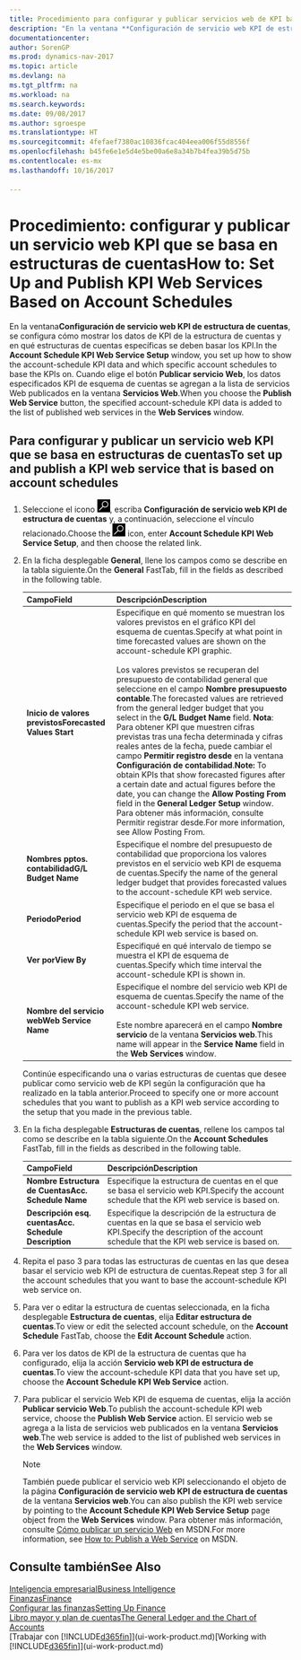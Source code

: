 ```yaml
---
title: Procedimiento para configurar y publicar servicios web de KPI basados en estructuras de cuentas
description: "En la ventana **Configuración de servicio web KPI de estructura de cuentas**, se configura cómo mostrar los datos de KPI de la estructura de cuentas y en qué estructuras de cuentas específicas se deben basar los KPI."
documentationcenter: 
author: SorenGP
ms.prod: dynamics-nav-2017
ms.topic: article
ms.devlang: na
ms.tgt_pltfrm: na
ms.workload: na
ms.search.keywords: 
ms.date: 09/08/2017
ms.author: sgroespe
ms.translationtype: HT
ms.sourcegitcommit: 4fefaef7380ac10836fcac404eea006f55d8556f
ms.openlocfilehash: b45fe6e1e5d4e5be00a6e8a34b7b4fea39b5d75b
ms.contentlocale: es-mx
ms.lasthandoff: 10/16/2017

---
```

# <a name="how-to-set-up-and-publish-kpi-web-services-based-on-account-schedules"></a><span data-ttu-id="a6f34-103">Procedimiento: configurar y publicar un servicio web KPI que se basa en estructuras de cuentas</span><span class="sxs-lookup"><span data-stu-id="a6f34-103">How to: Set Up and Publish KPI Web Services Based on Account Schedules</span></span>
<span data-ttu-id="a6f34-104">En la ventana**Configuración de servicio web KPI de estructura de cuentas**, se configura cómo mostrar los datos de KPI de la estructura de cuentas y en qué estructuras de cuentas específicas se deben basar los KPI.</span><span class="sxs-lookup"><span data-stu-id="a6f34-104">In the **Account Schedule KPI Web Service Setup** window, you set up how to show the account-schedule KPI data and which specific account schedules to base the KPIs on.</span></span> <span data-ttu-id="a6f34-105">Cuando elige el botón **Publicar servicio Web**, los datos especificados KPI de esquema de cuentas se agregan a la lista de servicios Web publicados en la ventana **Servicios Web**.</span><span class="sxs-lookup"><span data-stu-id="a6f34-105">When you choose the **Publish Web Service** button, the specified account-schedule KPI data is added to the list of published web services in the **Web Services** window.</span></span>  

## <a name="to-set-up-and-publish-a-kpi-web-service-that-is-based-on-account-schedules"></a><span data-ttu-id="a6f34-106">Para configurar y publicar un servicio web KPI que se basa en estructuras de cuentas</span><span class="sxs-lookup"><span data-stu-id="a6f34-106">To set up and publish a KPI web service that is based on account schedules</span></span>  

1.  <span data-ttu-id="a6f34-107">Seleccione el icono ![Buscar página o informe](media/ui-search/search_small.png "icono de Buscar página o informe"), escriba **Configuración de servicio web KPI de estructura de cuentas** y, a continuación, seleccione el vínculo relacionado.</span><span class="sxs-lookup"><span data-stu-id="a6f34-107">Choose the ![Search for Page or Report](media/ui-search/search_small.png "Search for Page or Report icon") icon, enter **Account Schedule KPI Web Service Setup**, and then choose the related link.</span></span>  
2.  <span data-ttu-id="a6f34-108">En la ficha desplegable **General**, llene los campos como se describe en la tabla siguiente.</span><span class="sxs-lookup"><span data-stu-id="a6f34-108">On the **General** FastTab, fill in the fields as described in the following table.</span></span>  

    |<span data-ttu-id="a6f34-109">Campo</span><span class="sxs-lookup"><span data-stu-id="a6f34-109">Field</span></span>|<span data-ttu-id="a6f34-110">Descripción</span><span class="sxs-lookup"><span data-stu-id="a6f34-110">Description</span></span>|  
    |---------------------------------|---------------------------------------|  
    |<span data-ttu-id="a6f34-111">**Inicio de valores previstos**</span><span class="sxs-lookup"><span data-stu-id="a6f34-111">**Forecasted Values Start**</span></span>|<span data-ttu-id="a6f34-112">Especifique en qué momento se muestran los valores previstos en el gráfico KPI del esquema de cuentas.</span><span class="sxs-lookup"><span data-stu-id="a6f34-112">Specify at what point in time forecasted values are shown on the account-schedule KPI graphic.</span></span><br /><br /> <span data-ttu-id="a6f34-113">Los valores previstos se recuperan del presupuesto de contabilidad general que seleccione en el campo **Nombre presupuesto contable**.</span><span class="sxs-lookup"><span data-stu-id="a6f34-113">The forecasted values are retrieved from the general ledger budget that you select in the **G/L Budget Name** field.</span></span> <span data-ttu-id="a6f34-114">**Nota**: Para obtener KPI que muestren cifras previstas tras una fecha determinada y cifras reales antes de la fecha, puede cambiar el campo **Permitir registro desde** en la ventana **Configuración de contabilidad**.</span><span class="sxs-lookup"><span data-stu-id="a6f34-114">**Note:**  To obtain KPIs that show forecasted figures after a certain date and actual figures before the date, you can change the **Allow Posting From** field in the **General Ledger Setup** window.</span></span> <span data-ttu-id="a6f34-115">Para obtener más información, consulte Permitir registrar desde.</span><span class="sxs-lookup"><span data-stu-id="a6f34-115">For more information, see Allow Posting From.</span></span>|  
    |<span data-ttu-id="a6f34-116">**Nombres pptos. contabilidad**</span><span class="sxs-lookup"><span data-stu-id="a6f34-116">**G/L Budget Name**</span></span>|<span data-ttu-id="a6f34-117">Especifique el nombre del presupuesto de contabilidad que proporciona los valores previstos en el servicio web KPI de esquema de cuentas.</span><span class="sxs-lookup"><span data-stu-id="a6f34-117">Specify the name of the general ledger budget that provides forecasted values to the account-schedule KPI web service.</span></span>|  
    |<span data-ttu-id="a6f34-118">**Periodo**</span><span class="sxs-lookup"><span data-stu-id="a6f34-118">**Period**</span></span>|<span data-ttu-id="a6f34-119">Especifique el periodo en el que se basa el servicio web KPI de esquema de cuentas.</span><span class="sxs-lookup"><span data-stu-id="a6f34-119">Specify the period that the account-schedule KPI web service is based on.</span></span>|  
    |<span data-ttu-id="a6f34-120">**Ver por**</span><span class="sxs-lookup"><span data-stu-id="a6f34-120">**View By**</span></span>|<span data-ttu-id="a6f34-121">Especifiqué en qué intervalo de tiempo se muestra el KPI de esquema de cuentas.</span><span class="sxs-lookup"><span data-stu-id="a6f34-121">Specify which time interval the account-schedule KPI is shown in.</span></span>|  
    |<span data-ttu-id="a6f34-122">**Nombre del servicio web**</span><span class="sxs-lookup"><span data-stu-id="a6f34-122">**Web Service Name**</span></span>|<span data-ttu-id="a6f34-123">Especifique el nombre del servicio web KPI de esquema de cuentas.</span><span class="sxs-lookup"><span data-stu-id="a6f34-123">Specify the name of the account-schedule KPI web service.</span></span><br /><br /> <span data-ttu-id="a6f34-124">Este nombre aparecerá en el campo **Nombre servicio** de la ventana **Servicios web**.</span><span class="sxs-lookup"><span data-stu-id="a6f34-124">This name will appear in the **Service Name** field in the **Web Services** window.</span></span>|  

    <span data-ttu-id="a6f34-125">Continúe especificando una o varias estructuras de cuentas que desee publicar como servicio web de KPI según la configuración que ha realizado en la tabla anterior.</span><span class="sxs-lookup"><span data-stu-id="a6f34-125">Proceed to specify one or more account schedules that you want to publish as a KPI web service according to the setup that you made in the previous table.</span></span>  

3.  <span data-ttu-id="a6f34-126">En la ficha desplegable **Estructuras de cuentas**, rellene los campos tal como se describe en la tabla siguiente.</span><span class="sxs-lookup"><span data-stu-id="a6f34-126">On the **Account Schedules** FastTab, fill in the fields as described in the following table.</span></span>  

    |<span data-ttu-id="a6f34-127">Campo</span><span class="sxs-lookup"><span data-stu-id="a6f34-127">Field</span></span>|<span data-ttu-id="a6f34-128">Descripción</span><span class="sxs-lookup"><span data-stu-id="a6f34-128">Description</span></span>|  
    |---------------------------------|---------------------------------------|  
    |<span data-ttu-id="a6f34-129">**Nombre Estructura de Cuentas**</span><span class="sxs-lookup"><span data-stu-id="a6f34-129">**Acc. Schedule Name**</span></span>|<span data-ttu-id="a6f34-130">Especifique la estructura de cuentas en el que se basa el servicio web KPI.</span><span class="sxs-lookup"><span data-stu-id="a6f34-130">Specify the account schedule that the KPI web service is based on.</span></span>|  
    |<span data-ttu-id="a6f34-131">**Descripción esq. cuentas**</span><span class="sxs-lookup"><span data-stu-id="a6f34-131">**Acc. Schedule Description**</span></span>|<span data-ttu-id="a6f34-132">Especifique la descripción de la estructura de cuentas en la que se basa el servicio web KPI.</span><span class="sxs-lookup"><span data-stu-id="a6f34-132">Specify the description of the account schedule that the KPI web service is based on.</span></span>|  

4.  <span data-ttu-id="a6f34-133">Repita el paso 3 para todas las estructuras de cuentas en las que desea basar el servicio web KPI de estructura de cuentas.</span><span class="sxs-lookup"><span data-stu-id="a6f34-133">Repeat step 3 for all the account schedules that you want to base the account-schedule KPI web service on.</span></span>  
5.  <span data-ttu-id="a6f34-134">Para ver o editar la estructura de cuentas seleccionada, en la ficha desplegable **Estructura de cuentas**, elija **Editar estructura de cuentas**.</span><span class="sxs-lookup"><span data-stu-id="a6f34-134">To view or edit the selected account schedule, on the **Account Schedule** FastTab, choose the **Edit Account Schedule** action.</span></span>  
6.  <span data-ttu-id="a6f34-135">Para ver los datos de KPI de la estructura de cuentas que ha configurado, elija la acción **Servicio web KPI de estructura de cuentas**.</span><span class="sxs-lookup"><span data-stu-id="a6f34-135">To view the account-schedule KPI data that you have set up, choose the **Account Schedule KPI Web Service** action.</span></span>  
7.  <span data-ttu-id="a6f34-136">Para publicar el servicio Web KPI de esquema de cuentas, elija la acción **Publicar servicio Web**.</span><span class="sxs-lookup"><span data-stu-id="a6f34-136">To publish the account-schedule KPI web service, choose the **Publish Web Service** action.</span></span> <span data-ttu-id="a6f34-137">El servicio web se agrega a la lista de servicios web publicados en la ventana **Servicios web**.</span><span class="sxs-lookup"><span data-stu-id="a6f34-137">The web service is added to the list of published web services in the **Web Services** window.</span></span>  

    > [!NOTE]  
    >  <span data-ttu-id="a6f34-138">También puede publicar el servicio web KPI seleccionando el objeto de la página **Configuración de servicio web KPI de estructura de cuentas** de la ventana **Servicios web**.</span><span class="sxs-lookup"><span data-stu-id="a6f34-138">You can also publish the KPI web service by pointing to the **Account Schedule KPI Web Service Setup** page object from the **Web Services** window.</span></span> <span data-ttu-id="a6f34-139">Para obtener más información, consulte [Cómo publicar un servicio Web](https://msdn.microsoft.com/en-us/library/dd338978.aspx) en MSDN.</span><span class="sxs-lookup"><span data-stu-id="a6f34-139">For more information, see [How to: Publish a Web Service](https://msdn.microsoft.com/en-us/library/dd338978.aspx) on MSDN.</span></span>  

## <a name="see-also"></a><span data-ttu-id="a6f34-140">Consulte también</span><span class="sxs-lookup"><span data-stu-id="a6f34-140">See Also</span></span>  
[<span data-ttu-id="a6f34-141">Inteligencia empresarial</span><span class="sxs-lookup"><span data-stu-id="a6f34-141">Business Intelligence</span></span>](bi.md)  
[<span data-ttu-id="a6f34-142">Finanzas</span><span class="sxs-lookup"><span data-stu-id="a6f34-142">Finance</span></span>](finance.md)  
[<span data-ttu-id="a6f34-143">Configurar las finanzas</span><span class="sxs-lookup"><span data-stu-id="a6f34-143">Setting Up Finance</span></span>](finance-setup-finance.md)  
[<span data-ttu-id="a6f34-144">Libro mayor y plan de cuentas</span><span class="sxs-lookup"><span data-stu-id="a6f34-144">The General Ledger and the Chart of Accounts</span></span>](finance-general-ledger.md)  
<span data-ttu-id="a6f34-145">[Trabajar con [!INCLUDE[d365fin](includes/d365fin_md.md)]](ui-work-product.md)</span><span class="sxs-lookup"><span data-stu-id="a6f34-145">[Working with [!INCLUDE[d365fin](includes/d365fin_md.md)]](ui-work-product.md)</span></span>


